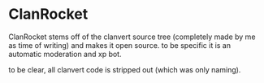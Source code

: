 # ClanRocket
ClanRocket stems off of the clanvert source tree (completely made by me as time of writing) and makes it open source. to be specific it is an automatic moderation and xp bot.

to be clear, all clanvert code is stripped out (which was only naming).
